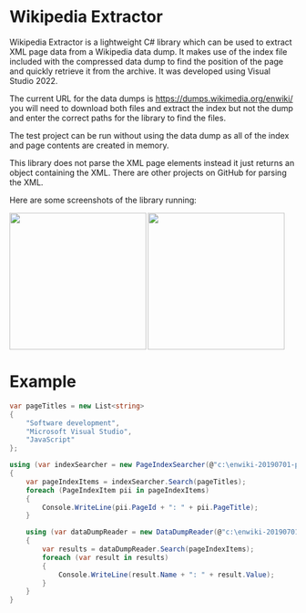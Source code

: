 # Wikipedia Extractor

Wikipedia Extractor is a lightweight C# library which can be used to extract XML page data from a Wikipedia data dump. It makes use of the index file included with the compressed data dump to find the position of the page and quickly retrieve it from the archive. It was developed using Visual Studio 2022.

The current URL for the data dumps is https://dumps.wikimedia.org/enwiki/ you will need to download both files and extract the index but not the dump and enter the correct paths for the library to find the files. 

The test project can be run without using the data dump as all of the index and page contents are created in memory.

This library does not parse the XML page elements instead it just returns an object containing the XML. There are other projects on GitHub for parsing the XML.

Here are some screenshots of the library running:

<img align='left' src='https://drive.google.com/uc?id=1d5y_9GKCelsbyn61Ui7oHYZYQhCB1MKG' width='240'>
<img src='https://drive.google.com/uc?id=1IQeyd8hGIURlNH6VW9GjyjnShMoV9GYF' width='240'>

# Example

```cs
var pageTitles = new List<string>
{
	"Software development",
	"Microsoft Visual Studio",
	"JavaScript"
};

using (var indexSearcher = new PageIndexSearcher(@"c:\enwiki-20190701-pages-articles-multistream-index.txt"))
{
	var pageIndexItems = indexSearcher.Search(pageTitles);
	foreach (PageIndexItem pii in pageIndexItems)
	{
		Console.WriteLine(pii.PageId + ": " + pii.PageTitle);
	}

	using (var dataDumpReader = new DataDumpReader(@"c:\enwiki-20190701-pages-articles-multistream.xml.bz2"))
	{
		var results = dataDumpReader.Search(pageIndexItems);
		foreach (var result in results) 
		{ 
			Console.WriteLine(result.Name + ": " + result.Value);               
		}
	}
}
